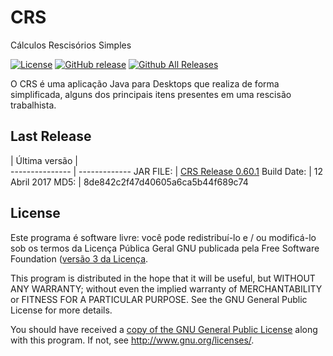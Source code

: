 # CRS
Cálculos Rescisórios Simples<p>
[![License](https://img.shields.io/github/license/tglima/CRS.svg)](https://github.com/tglima/CRS/blob/master/LICENSE)
[![GitHub release](https://img.shields.io/github/release/tglima/CRS.svg)](https://github.com/tglima/CRS/raw/master/releases/0.60.1-build20170412-1800.jar)
[![Github All Releases](https://img.shields.io/github/downloads/tglima/CRS/total.svg)](https://github.com/tglima/CRS/releases/download/v0.7.4/SLDEditor.jar)

O CRS é uma aplicação Java para Desktops que realiza de forma simplificada, alguns dos principais itens presentes em uma rescisão trabalhista.

## Last Release

| Última versão |  
--------------- | -------------
JAR FILE:       | [CRS Release 0.60.1](https://github.com/tglima/CRS/raw/master/releases/0.60.1-build20170412-1800.jar)
Build Date:     | 12 Abril 2017
MD5:            | 8de842c2f47d40605a6ca5b44f689c74



## License
Este programa é software livre: você pode redistribuí-lo e / ou modificá-lo sob os termos da Licença Pública Geral GNU publicada pela Free Software Foundation ([versão 3 da Licença]((http://www.gnu.org/licenses/gpl-3.0.html)).

This program is distributed in the hope that it will be useful, but WITHOUT ANY WARRANTY; without even the implied warranty of MERCHANTABILITY or FITNESS FOR A PARTICULAR PURPOSE.  See the GNU General Public License for more details.

You should have received a [copy of the GNU General Public License](http://www.gnu.org/licenses/gpl-3.0.html) along with this program.  If not, see http://www.gnu.org/licenses/.
